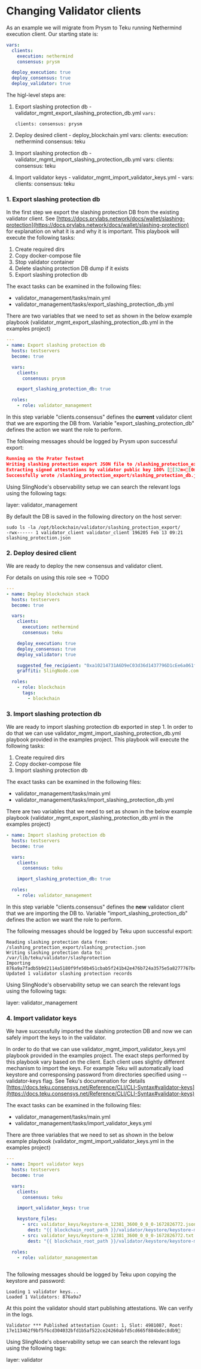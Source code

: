 # Changing Validator clients

As an example we will migrate from Prysm to Teku running Nethermind execution client.  Our starting state is:

```yaml
vars:
  clients:
    execution: nethermind
    consensus: prysm 

  deploy_execution: true
  deploy_consensus: true
  deploy_validator: true
```

The higl-level steps are:

1.  Export slashing protection db - validator\_mgmt\_export\_slashing\_protection\_db.yml                  `vars:`&#x20;

    &#x20;  `clients: consensus: prysm`
2. Deploy desired client - deploy\_blockchain.yml vars: clients: execution: nethermind consensus: teku
3. Import slashing protection db - validator\_mgmt\_import\_slashing\_protection\_db.yml    vars: clients: consensus: teku
4. Import validator keys - validator\_mgmt\_import\_validator\_keys.yml - vars: clients: consensus: teku

### 1. Export slashing protection db

In the first step we export the slashing protection DB from the existing validator client.  See [https://docs.prylabs.network/docs/wallet/slashing-protection](https://docs.prylabs.network/docs/wallet/slashing-protection) for explanation on what it is and why it is important.  This playbook will execute the following tasks:&#x20;

1. Create required dirs&#x20;
2. Copy docker-compose file&#x20;
3. Stop validator container
4. Delete slashing protection DB dump if it exists
5. Export slashing protection db

The exact tasks can be examined in the following files:

* validator\_management/tasks/main.yml
* validator\_management/tasks/export\_slashing\_protection\_db.yml

There are two variables that we need to set as shown in the below example playbook (validator\_mgmt\_export\_slashing\_protection\_db.yml in the examples project)

```yaml
---
- name: Export slashing protection db
  hosts: testservers
  become: true

  vars:
    clients:
      consensus: prysm

    export_slashing_protection_db: true

  roles:
    - role: validator_management

```

In this step variable "clients.consensus" defines the **current** validator client that we are exporting the DB from. Variable "export\_slashing\_protection\_db" defines the action we want the role to perform. &#x20;

The following messages should be logged by Prysm upon successful export:

```json
Running on the Prater Testnet
Writing slashing protection export JSON file to /slashing_protection_export/slashing_protection_db.json/slashing_protection.json
Extracting signed attestations by validator public key 100% [[32m=[0m[32m=[0m[32m=[0m[32m=[0m[32m=[0m[32m=[0m[32m=[0m[32m=[0m[32m=[0m] [0s:0s][0m
Successfully wrote /slashing_protection_export/slashing_protection_db.json/slashing_protection.json. You can import this file using Prysm's validator slashing-protection-history import command in another machine
```

Using SlingNode's observability setup we can search the relevant logs using the following tags:

layer: validator\_management

By default the DB is saved in the following directory on the host server:

```shell-session
sudo ls -la /opt/blockchain/validator/slashing_protection_export/
-rwx------ 1 validator_client validator_client 196205 Feb 13 09:21 slashing_protection.json
```

### 2.  Deploy desired client

We are ready to deploy the new consensus and validator client.&#x20;

For details on using this role  see -> TODO

```yaml
---
- name: Deploy blockchain stack
  hosts: testservers
  become: true

  vars:
    clients:
      execution: nethermind
      consensus: teku 

    deploy_execution: true
    deploy_consensus: true
    deploy_validator: true

    suggested_fee_recipient: "0xa10214731A6D9eC03d36d1437796D1cEe6a061f7"
    graffiti: SlingNode.com

  roles:
    - role: blockchain
      tags:
        - blockchain

```

### 3. Import slashing protection db

We are ready to import slashing protection db exported in step 1.  In order to do that we can use validator\_mgmt\_import\_slashing\_protection\_db.yml playbook provided in the examples project. This playbook will execute the following tasks:

1. Create required dirs&#x20;
2. Copy docker-compose file
3. Import slashing protection db

The exact tasks can be examined in the following files:

* validator\_management/tasks/main.yml
* validator\_management/tasks/import\_slashing\_protection\_db.yml

There are two variables that we need to set as shown in the below example playbook (validator\_mgmt\_export\_slashing\_protection\_db.yml in the examples project)

```yaml
- name: Import slashing protection db
  hosts: testservers
  become: true

  vars:
    clients:
      consensus: teku

    import_slashing_protection_db: true

  roles:
    - role: validator_management
```

In this step variable "clients.consensus" defines the **new** validator client that we are importing the DB to. Variable "import\_slashing\_protection\_db" defines the action we want the role to perform. &#x20;

The following messages should be logged by Teku upon successful export:

```
Reading slashing protection data from: /slashing_protection_export/slashing_protection.json
Writing slashing protection data to: /var/lib/teku/validator/slashprotection
Importing 876a9a7fadb5b9d2114a5180f9fe50b451cbab5f241b42e476b724a3575e5a8277767bc5a7c831c63f066a9a725c53d6
Updated 1 validator slashing protection records
```

Using SlingNode's observability setup we can search the relevant logs using the following tags:

layer: validator\_management

### 4. Import validator keys

We have successfully imported the slashing protection DB and now we can safely import the keys to in the validator.&#x20;

In order to do that we can use validator\_mgmt\_import\_validator\_keys.yml playbook provided in the examples project. The exact steps performed by this playbook vary based on the client. Each client uses slightly different mechanism to import the keys. For example Teku will automatically load keystore and corresponsing password from directories specified using --validator-keys flag.  See Teku's documenation for details [https://docs.teku.consensys.net/Reference/CLI/CLI-Syntax#validator-keys](https://docs.teku.consensys.net/Reference/CLI/CLI-Syntax#validator-keys)

The exact tasks can be examined in the following files:

* validator\_management/tasks/main.yml
* validator\_management/tasks/import\_validator\_keys.yml

There are three variables that we need to set as shown in the below example playbook (validator\_mgmt\_import\_validator\_keys.yml in the examples project)

```yaml
---
- name: Import validator keys
  hosts: testservers
  become: true

  vars:
    clients:
      consensus: teku

    import_validator_keys: true

    keystore_files:
      - src: validator_keys/keystore-m_12381_3600_0_0_0-1672826772.json
        dest: "{{ blockchain_root_path }}/validator/keystore/keystore-m_12381_3600_0_0_0-1672826772.json"
      - src: validator_keys/keystore-m_12381_3600_0_0_0-1672826772.txt
        dest: "{{ blockchain_root_path }}/validator/keystore/keystore-m_12381_3600_0_0_0-1672826772.txt"

  roles:
    - role: validator_managementam
    
```



The following messages should be logged by Teku upon copying the keystore and password:

```
Loading 1 validator keys...
Loaded 1 Validators: 876a9a7
```

At this point the validator should start publishing attestations. We can verify in the logs.

```
Validator *** Published attestation Count: 1, Slot: 4981087, Root: 17e113462f9bf5f6cd304032bfd1b5af522ce24260abfd5cd665f884bdec8db9
```

Using SlingNode's observability setup we can search the relevant logs using the following tags:

layer: validator
